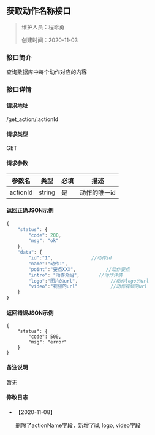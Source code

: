 ## 获取动作名称接口

> 维护人员：程珍勇
>
> 创建时间：2020-11-03

### 接口简介

查询数据库中每个动作对应的内容

### 接口详情

#### 请求地址

/get_action/:actionId

#### 请求类型

GET

#### 请求参数

| 参数名   | 类型   | 必填 | 描述         |
| -------- | ------ | ---- | ------------ |
| actionId | string | 是   | 动作的唯一id |

#### 返回正确JSON示例

```node.js
{
	"status": {
		"code": 200,
		"msg": "ok"
	},
	"data": {
		"id":"1",              //动作id
		"name":"动作1",
		"point":"要点XXX",           //动作要点
		"intro": "动作介绍",       //动作详情
		"logo":"图片的url",            //动作logo的url
		"video":"视频的url"            //动作视频的url
	}
}
```

#### 返回错误JSON示例

```
{
	"status": {
		"code": 500,
		"msg": "error"
	}
}
```

#### 备注说明

暂无

#### 修改日志

- 【2020-11-08】

  删除了actionName字段，新增了id, logo, video字段